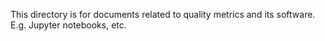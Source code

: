 This directory is for documents related to quality metrics and its software.  E.g. Jupyter notebooks, etc.
